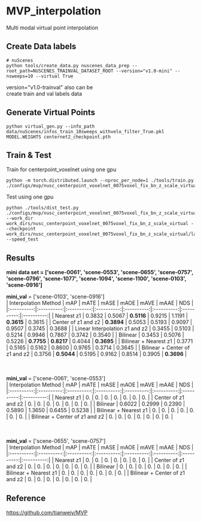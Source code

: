 # MVP_interpolation
Multi modal virtual point interpolation
## Create Data labels
```
# nuScenes
python tools/create_data.py nuscenes_data_prep --root_path=NUSCENES_TRAINVAL_DATASET_ROOT --version="v1.0-mini" --nsweeps=10 --virtual True 
```
version="v1.0-trainval" also can be   
create train and val labels data
## Generate Virtual Points
```
python virtual_gen.py --info_path data/nuScenes/infos_train_10sweeps_withvelo_filter_True.pkl  MODEL.WEIGHTS centernet2_checkpoint.pth 
```
## Train & Test
Train for centerpoint_voxelnet using one gpu
```
python -m torch.distributed.launch --nproc_per_node=1 ./tools/train.py ./configs/mvp/nusc_centerpoint_voxelnet_0075voxel_fix_bn_z_scale_virtual.py 
```
Test using one gpu
```
python ./tools/dist_test.py ./configs/mvp/nusc_centerpoint_voxelnet_0075voxel_fix_bn_z_scale_virtual.py --work_dir work_dirs/nusc_centerpoint_voxelnet_0075voxel_fix_bn_z_scale_virtual --checkpoint work_dirs/nusc_centerpoint_voxelnet_0075voxel_fix_bn_z_scale_virtual/latest.pth --speed_test 
```
## Results
**mini data set = ['scene-0061', 'scene-0553', 'scene-0655', 'scene-0757', 'scene-0796', 'scene-1077', 'scene-1094', 'scene-1100', 'scene-0103', 'scene-0916']**   
   
**mini_val** = ['scene-0103', 'scene-0916']   
| Interpolation Method | mAP | mATE | mASE | mAOE | mAVE | mAAE | NDS |
|:----------:|:----------:|:----------:|:----------:|:----------:|:----------:|:----------:|:----------:|
| Nearest z1 | 0.3832 | 0.5067 | **0.5116** | 0.9215 | 1.1191 | **0.3615** | 0.3615 |
| Center of z1 and z2 | **0.3894** | 0.5053 | 0.5193 | 0.9097 | 0.9507 | 0.3745 | 0.3688 |
| Linear Interpolation z1 and z2 | 0.3455 | 0.5103 | 0.5214 | 0.9946 | 0.7867 | 0.3742 | 0.3540 |
| Bilinear | 0.3453 | 0.5076 | 0.5226 | **0.7755** | **0.8217** | 0.4044 | **0.3695** |
| Bilinear + Nearest z1 | 0.3771 | 0.5165 | 0.5162 | 0.8600 | 0.9765 | 0.3714 | 0.3645 |
| Bilinear + Center of z1 and z2 | 0.3756 | **0.5044** | 0.5195 | 0.9162 | 0.8514 | 0.3905 | **0.3696** |

<br/><br/>
**mini_val** = ['scene-0061', 'scene-0553']   
| Interpolation Method | mAP | mATE | mASE | mAOE | mAVE | mAAE | NDS |
|:----------:|:----------:|:----------:|:----------:|:----------:|:----------:|:----------:|:----------:|
| Nearest z1 | 0. | 0. | 0. | 0. | 0. | 0. | 0. |
| Center of z1 and z2 | 0. | 0. | 0. | 0. | 0. | 0. | 0. |
| Bilinear | 0.6022 | 0.2999 | 0.2390 | 0.5890 | 1.3650 | 0.6455 | 0.5238 |
| Bilinear + Nearest z1 | 0. | 0. | 0. | 0. | 0. | 0. | 0. |
| Bilinear + Center of z1 and z2 | 0. | 0. | 0. | 0. | 0. | 0. | 0. |

<br/><br/>
**mini_val** = ['scene-0655', 'scene-0757']   
| Interpolation Method | mAP | mATE | mASE | mAOE | mAVE | mAAE | NDS |
|:----------:|:----------:|:----------:|:----------:|:----------:|:----------:|:----------:|:----------:|
| Nearest z1 | 0. | 0. | 0. | 0. | 0. | 0. | 0. |
| Center of z1 and z2 | 0. | 0. | 0. | 0. | 0. | 0. | 0. |
| Bilinear | 0. | 0. | 0. | 0. | 0. | 0. | 0. |
| Bilinear + Nearest z1 | 0. | 0. | 0. | 0. | 0. | 0. | 0. |
| Bilinear + Center of z1 and z2 | 0. | 0. | 0. | 0. | 0. | 0. | 0. |
## Reference
https://github.com/tianweiy/MVP

